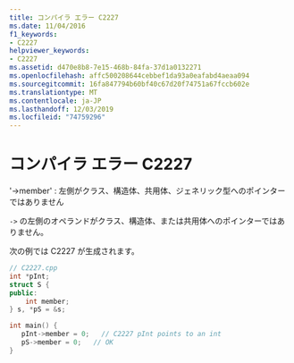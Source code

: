 ```yaml
---
title: コンパイラ エラー C2227
ms.date: 11/04/2016
f1_keywords:
- C2227
helpviewer_keywords:
- C2227
ms.assetid: d470e8b8-7e15-468b-84fa-37d1a0132271
ms.openlocfilehash: affc500208644cebbef1da93a0eafabd4aeaa094
ms.sourcegitcommit: 16fa847794b60bf40c67d20f74751a67fccb602e
ms.translationtype: MT
ms.contentlocale: ja-JP
ms.lasthandoff: 12/03/2019
ms.locfileid: "74759296"
---
```

# <a name="compiler-error-c2227"></a>コンパイラ エラー C2227

'->member' : 左側がクラス、構造体、共用体、ジェネリック型へのポインターではありません

`->` の左側のオペランドがクラス、構造体、または共用体へのポインターではありません。

次の例では C2227 が生成されます。

```cpp
// C2227.cpp
int *pInt;
struct S {
public:
    int member;
} s, *pS = &s;

int main() {
   pInt->member = 0;   // C2227 pInt points to an int
   pS->member = 0;   // OK
}
```
